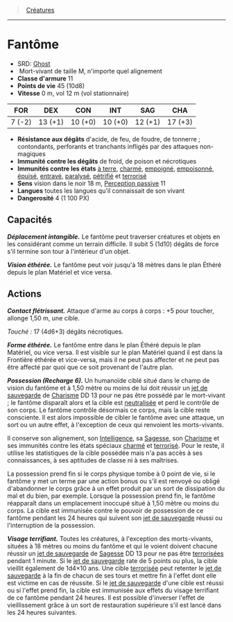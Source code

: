 ﻿---
!MonsterHD
Type: Mort-vivant
Size: M
Alignment: n'importe quel alignement
ArmorClass: 11
HitPoints: 45 (10d8)
Speed: 0 m, vol 12 m (vol stationnaire)
Strength: ' 7 (-2)'
Dexterity: 13 (+1)
Constitution: 10 (+0)
Intelligence: 10 (+0)
Wisdom: 12 (+1)
Charisma: 17 (+3)
DamageImmunities: de froid, de poison et nécrotiques
ConditionImmunities: '[à terre](hd_conditions_a_terre.md), [charmé](hd_conditions_charme.md), [empoigné](hd_conditions_empoigne.md), [empoisonné](hd_conditions_empoisonne.md), [épuisé](hd_conditions_fatigue_et_epuisement.md), [entravé](hd_conditions_entrave.md), [paralysé](hd_conditions_paralyse.md), [pétrifié](hd_conditions_petrifie.md) et [terrorisé](hd_conditions_terrorise.md)'
DamageResistances: d'acide, de feu, de foudre, de tonnerre ; contondants, perforants et tranchants infligés par des attaques non-magiques
Senses: vision dans le noir 18 m, [Perception passive](hd_abilities_dexterity_perception_passive.md) 11
Languages: toutes les langues qu'il connaissait de son vivant
Challenge: 4 (1 100 PX)
Id: monsters_hd.md#fantôme
ParentLink: monsters_hd.md#créatures
Name: Fantôme
ParentName: Créatures
NameLevel: 1
AltName: '[Ghost](srd_monsters_ghost.md)'
---
> [Créatures](hd_monsters.md)

---

# Fantôme

- SRD: [Ghost](srd_monsters_ghost.md)
-  Mort-vivant de taille M, n'importe quel alignement
- **Classe d'armure** 11
- **Points de vie** 45 (10d8)
- **Vitesse** 0 m, vol 12 m (vol stationnaire)

|FOR|DEX|CON|INT|SAG|CHA|
|---|---|---|---|---|---|
| 7 (-2)|13 (+1)|10 (+0)|10 (+0)|12 (+1)|17 (+3)|

- **Résistance aux dégâts** d'acide, de feu, de foudre, de tonnerre ; contondants, perforants et tranchants infligés par des attaques non-magiques
- **Immunité contre les dégâts** de froid, de poison et nécrotiques
- **Immunités contre les états** [à terre](hd_conditions_a_terre.md), [charmé](hd_conditions_charme.md), [empoigné](hd_conditions_empoigne.md), [empoisonné](hd_conditions_empoisonne.md), [épuisé](hd_conditions_fatigue_et_epuisement.md), [entravé](hd_conditions_entrave.md), [paralysé](hd_conditions_paralyse.md), [pétrifié](hd_conditions_petrifie.md) et [terrorisé](hd_conditions_terrorise.md)
- **Sens** vision dans le noir 18 m, [Perception passive](hd_abilities_dexterity_perception_passive.md) 11
- **Langues** toutes les langues qu'il connaissait de son vivant
- **Dangerosité** 4 (1 100 PX)

## Capacités

**_Déplacement intangible._** Le fantôme peut traverser créatures et objets en les considérant comme un terrain difficile. Il subit 5 (1d10) dégâts de force s'il termine son tour à l'intérieur d'un objet.

**_Vision éthérée._** Le fantôme peut voir jusqu'à 18 mètres dans le plan Éthéré depuis le plan Matériel et vice versa.

## Actions

**_Contact flétrissant._** Attaque d'arme au corps à corps : +5 pour toucher, allonge 1,50 m, une cible.

_Touché :_ 17 (4d6+3) dégâts nécrotiques.

**_Forme éthérée._** Le fantôme entre dans le plan Éthéré depuis le plan Matériel, ou vice versa. Il est visible sur le plan Matériel quand il est dans la Frontière éthérée et vice-versa, mais il ne peut pas affecter et ne peut pas être affecté par quoi que ce soit provenant de l'autre plan.

**_Possession (Recharge 6)._** Un humanoïde ciblé situé dans le champ de vision du fantôme et à 1,50 mètre ou moins de lui doit réussir un [jet de sauvegarde](hd_abilities_jets_de_sauvegarde.md) de [Charisme](hd_abilities_charisma.md) DD 13 pour ne pas être possédé par le mort-vivant ; le fantôme disparaît alors et la cible est [neutralisée](hd_conditions_neutralise.md) et perd le contrôle de son corps. Le fantôme contrôle désormais ce corps, mais la cible reste consciente. Il est alors impossible de cibler le fantôme avec une attaque, un sort ou un autre effet, à l'exception de ceux qui renvoient les morts-vivants.

Il conserve son alignement, son [Intelligence](hd_abilities_intelligence.md), sa [Sagesse](hd_abilities_wisdom.md), son [Charisme](hd_abilities_charisma.md) et ses immunités contre les états spéciaux [charmé](hd_conditions_charme.md) et [terrorisé](hd_conditions_terrorise.md). Pour le reste, il utilise les statistiques de la cible possédée mais n'a pas accès à ses connaissances, à ses aptitudes de classe ni à ses maîtrises.

La possession prend fin si le corps physique tombe à 0 point de vie, si le fantôme y met un terme par une action bonus ou s'il est renvoyé ou obligé d'abandonner le corps grâce à un effet produit par un sort de dissipation du mal et du bien, par exemple. Lorsque la possession prend fin, le fantôme réapparaît dans un emplacement inoccupé situé à 1,50 mètre ou moins du corps. La cible est immunisée contre le pouvoir de possession de ce fantôme pendant les 24 heures qui suivent son [jet de sauvegarde](hd_abilities_jets_de_sauvegarde.md) réussi ou l'interruption de la possession.

**_Visage terrifiant._** Toutes les créatures, à l'exception des morts-vivants, situées à 18 mètres ou moins du fantôme et qui le voient doivent chacune réussir un [jet de sauvegarde](hd_abilities_jets_de_sauvegarde.md) de [Sagesse](hd_abilities_wisdom.md) DD 13 pour ne pas être [terrorisées](hd_conditions_terrorise.md) pendant 1 minute. Si le [jet de sauvegarde](hd_abilities_jets_de_sauvegarde.md) rate de 5 points ou plus, la cible vieillit également de 1d4×10 ans. Une cible [terrorisée](hd_conditions_terrorise.md) peut retenter le [jet de sauvegarde](hd_abilities_jets_de_sauvegarde.md) à la fin de chacun de ses tours et mettre fin à l'effet dont elle est victime en cas de réussite. Si le [jet de sauvegarde](hd_abilities_jets_de_sauvegarde.md) d'une cible est réussi ou si l'effet prend fin, la cible est immunisée aux effets du visage terrifiant de ce fantôme pendant 24 heures. Il est possible d'inverser l'effet de vieillissement grâce à un sort de restauration supérieure s'il est lancé dans les 24 heures suivantes.

